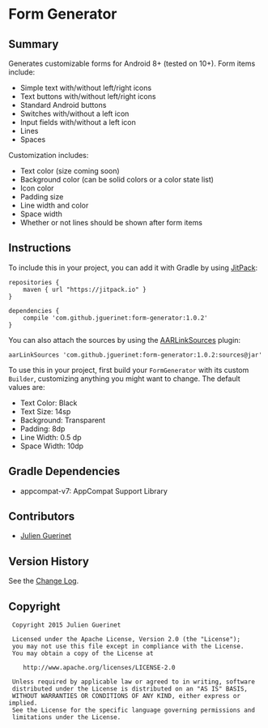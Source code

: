 # Form Generator

## Summary
Generates customizable forms for Android 8+ (tested on 10+). Form items include:

* Simple text with/without left/right icons
* Text buttons with/without left/right icons
* Standard Android buttons
* Switches with/without a left icon
* Input fields with/without a left icon
* Lines
* Spaces

Customization includes:

* Text color (size coming soon)
* Background color (can be solid colors or a color state list)
* Icon color
* Padding size
* Line width and color
* Space width
* Whether or not lines should be shown after form items

## Instructions
To include this in your project, you can add it with Gradle by using [JitPack][1]:

    repositories {
        maven { url "https://jitpack.io" }
    }

	dependencies {
	    compile 'com.github.jguerinet:form-generator:1.0.2'
	}

You can also attach the sources by using the [AARLinkSources][2] plugin:

	aarLinkSources 'com.github.jguerinet:form-generator:1.0.2:sources@jar'

[1]:https://jitpack.io
[2]:https://github.com/xujiaao/AARLinkSources

To use this in your project, first build your `FormGenerator` with its custom `Builder`, customizing
anything you might want to change. The default values are:

* Text Color: Black
* Text Size: 14sp
* Background: Transparent
* Padding: 8dp
* Line Width: 0.5 dp
* Space Width: 10dp

## Gradle Dependencies
* appcompat-v7: AppCompat Support Library

## Contributors
* [Julien Guerinet](https://github.com/jguerinet)

## Version History
See the [Change Log](CHANGELOG.md).

## Copyright
	 Copyright 2015 Julien Guerinet

	 Licensed under the Apache License, Version 2.0 (the "License");
	 you may not use this file except in compliance with the License.
	 You may obtain a copy of the License at

	    http://www.apache.org/licenses/LICENSE-2.0

	 Unless required by applicable law or agreed to in writing, software
	 distributed under the License is distributed on an "AS IS" BASIS,
	 WITHOUT WARRANTIES OR CONDITIONS OF ANY KIND, either express or implied.
	 See the License for the specific language governing permissions and
	 limitations under the License.